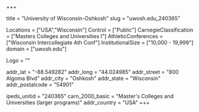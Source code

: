 
+++

title = "University of Wisconsin-Oshkosh"
slug = "uwosh.edu_240365"

Locations = ["USA","Wisconsin"]
Control = ["Public"]
CarnegieClassification = ["Masters Colleges and Universities I"]
AthleticConferences = ["Wisconsin Intercollegiate Ath Conf"]
InstitutionalSize = ["10,000 - 19,999"]
domain = ["uwosh.edu"]

Logo = ""

addr_lat = "-88.549282"
addr_long = "44.024985"
addr_street = "800 Algoma Blvd"
addr_city = "Oshkosh"
addr_state = "Wisconsin"
addr_postalcode = "54901"

ipeds_unitid = "240365"
carn_2000_basic = "Master's Colleges and Universities (larger programs)"
addr_country = "USA"
+++
    
